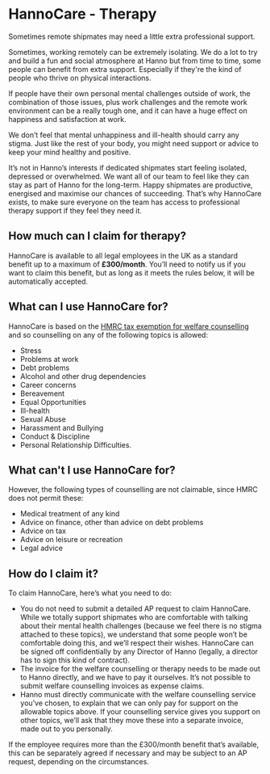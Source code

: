 # HannoCare - Therapy

Sometimes remote shipmates may need a little extra professional support.

Sometimes, working remotely can be extremely isolating. We do a lot to try and build a fun and social atmosphere at Hanno but from time to time, some people can benefit from extra support. Especially if they're the kind of people who thrive on physical interactions.

If people have their own personal mental challenges outside of work, the combination of those issues, plus work challenges and the remote work environment can be a really tough one, and it can have a huge effect on happiness and satisfaction at work.

We don’t feel that mental unhappiness and ill-health should carry any stigma. Just like the rest of your body, you might need support or advice to keep your mind healthy and positive.

It’s not in Hanno’s interests if dedicated shipmates start feeling isolated, depressed or overwhelmed. We want all of our team to feel like they can stay as part of Hanno for the long-term. Happy shipmates are productive, energised and maximise our chances of succeeding. That’s why HannoCare exists, to make sure everyone on the team has access to professional therapy support if they feel they need it.

## How much can I claim for therapy?

HannoCare is available to all legal employees in the UK as a standard benefit up to a maximum of __£300/month__. You’ll need to notify us if you want to claim this benefit, but as long as it meets the rules below, it will be automatically accepted.

## What can I use HannoCare for?

HannoCare is based on the [HMRC tax exemption for welfare counselling](https://www.gov.uk/hmrc-internal-manuals/employment-income-manual/eim21845) and so counselling on any of the following topics is allowed:

- Stress
- Problems at work
- Debt problems
- Alcohol and other drug dependencies
- Career concerns
- Bereavement
- Equal Opportunities
- Ill-health
- Sexual Abuse
- Harassment and Bullying
- Conduct & Discipline
- Personal Relationship Difficulties.

## What can't I use HannoCare for?

However, the following types of counselling are not claimable, since HMRC does not permit these:

- Medical treatment of any kind
- Advice on finance, other than advice on debt problems
- Advice on tax
- Advice on leisure or recreation
- Legal advice


## How do I claim it?

To claim HannoCare, here’s what you need to do:

- You do not need to submit a detailed AP request to claim HannoCare. While we totally support shipmates who are comfortable with talking about their mental health challenges (because we feel there is no stigma attached to these topics), we understand that some people won’t be comfortable doing this, and we’ll respect their wishes. HannoCare can be signed off confidentially by any Director of Hanno (legally, a director has to sign this kind of contract).
- The invoice for the welfare counselling or therapy needs to be made out to Hanno directly, and we have to pay it ourselves. It’s not possible to submit welfare counselling invoices as expense claims.
- Hanno must directly communicate with the welfare counselling service you’ve chosen, to explain that we can only pay for support on the allowable topics above. If your counselling service gives you support on other topics, we’ll ask that they move these into a separate invoice, made out to you personally.

If the employee requires more than the £300/month benefit that’s available, this can be separately agreed if necessary and may be subject to an AP request, depending on the circumstances.
